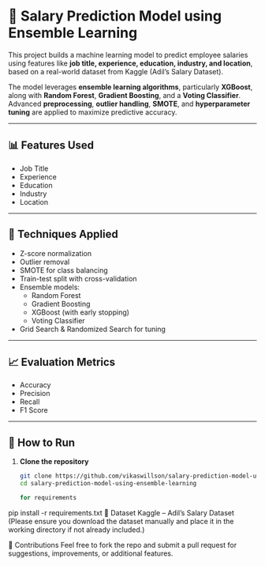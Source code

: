 # 💼 Salary Prediction Model using Ensemble Learning

This project builds a machine learning model to predict employee salaries using features like **job title, experience, education, industry, and location**, based on a real-world dataset from Kaggle (Adil’s Salary Dataset).

The model leverages **ensemble learning algorithms**, particularly **XGBoost**, along with **Random Forest**, **Gradient Boosting**, and a **Voting Classifier**. Advanced **preprocessing**, **outlier handling**, **SMOTE**, and **hyperparameter tuning** are applied to maximize predictive accuracy.

---

## 📊 Features Used
- Job Title  
- Experience  
- Education  
- Industry  
- Location

---

## 🚀 Techniques Applied

- Z-score normalization
- Outlier removal
- SMOTE for class balancing
- Train-test split with cross-validation
- Ensemble models:  
  - Random Forest  
  - Gradient Boosting  
  - XGBoost (with early stopping)  
  - Voting Classifier
- Grid Search & Randomized Search for tuning

---

## 📈 Evaluation Metrics
- Accuracy  
- Precision  
- Recall  
- F1 Score

---

## 🧪 How to Run

1. **Clone the repository**
   ```bash
   git clone https://github.com/vikaswillson/salary-prediction-model-using-ensemble-learning.git
   cd salary-prediction-model-using-ensemble-learning
   
   for requirements
pip install -r requirements.txt
📂 Dataset
Kaggle – Adil’s Salary Dataset
(Please ensure you download the dataset manually and place it in the working directory if not already included.)

🤝 Contributions
Feel free to fork the repo and submit a pull request for suggestions, improvements, or additional features.


